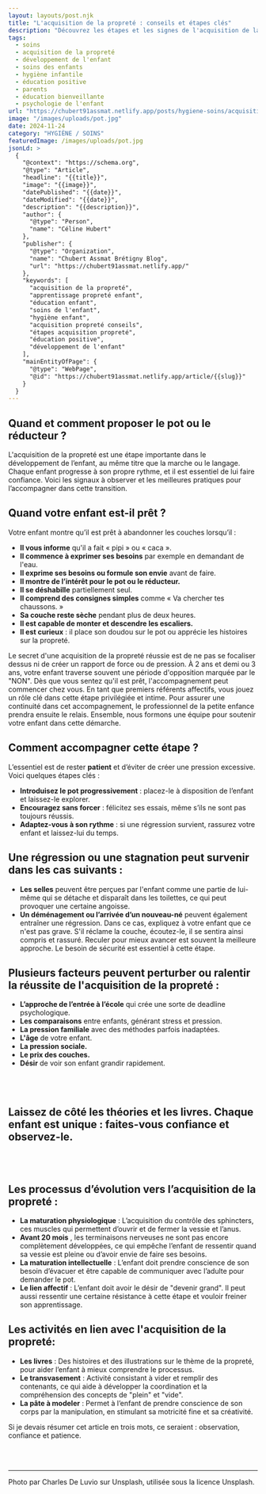 ```yaml
---
layout: layouts/post.njk
title: "L'acquisition de la propreté : conseils et étapes clés"
description: "Découvrez les étapes et les signes de l'acquisition de la propreté, ainsi que des conseils pratiques pour accompagner votre enfant dans cette étape importante de son développement."
tags: 
  - soins
  - acquisition de la propreté
  - développement de l'enfant
  - soins des enfants
  - hygiène infantile
  - éducation positive
  - parents
  - éducation bienveillante
  - psychologie de l'enfant
url: "https://chubert91assmat.netlify.app/posts/hygiene-soins/acquisition-proprete/"
image: "/images/uploads/pot.jpg"
date: 2024-11-24
category: "HYGIÈNE / SOINS"
featuredImage: /images/uploads/pot.jpg
jsonLd: >
  {
    "@context": "https://schema.org",
    "@type": "Article",
    "headline": "{{title}}",
    "image": "{{image}}",
    "datePublished": "{{date}}",
    "dateModified": "{{date}}",
    "description": "{{description}}",
    "author": {
      "@type": "Person",
      "name": "Céline Hubert"
    },
    "publisher": {
      "@type": "Organization",
      "name": "Chubert Assmat Brétigny Blog",
      "url": "https://chubert91assmat.netlify.app/"
    },
    "keywords": [
      "acquisition de la propreté",
      "apprentissage propreté enfant",
      "éducation enfant",
      "soins de l'enfant",
      "hygiène enfant",
      "acquisition propreté conseils",
      "étapes acquisition propreté",
      "éducation positive",
      "développement de l'enfant"
    ],
    "mainEntityOfPage": {
      "@type": "WebPage",
      "@id": "https://chubert91assmat.netlify.app/article/{{slug}}"
    }
  }
---
```



## **Quand et comment proposer le pot ou le réducteur ?**
L'acquisition de la propreté est une étape importante dans le développement de l’enfant, au même titre que la marche ou le langage. Chaque enfant progresse à son propre rythme, et il est essentiel de lui faire confiance. Voici les signaux à observer et les meilleures pratiques pour l’accompagner dans cette transition.


## **Quand votre enfant est-il prêt ?**
Votre enfant montre qu’il est prêt à abandonner les couches lorsqu’il :

- **Il vous informe** qu'il a fait « pipi » ou « caca ».
- **Il commence à exprimer ses besoins** par exemple en demandant de l'eau.
- **Il exprime ses besoins ou formule son envie** avant de faire.
- **Il montre de l’intérêt pour le pot ou le réducteur.** 
- **Il se déshabille** partiellement seul.
- **Il comprend des consignes simples** comme « Va chercher tes chaussons. »
- **Sa couche reste sèche** pendant plus de deux heures.
- **Il est capable de monter et descendre les escaliers.** 
- **Il est curieux** : il place son doudou sur le pot ou apprécie les histoires sur la propreté.


Le secret d'une acquisition de la propreté réussie est de ne pas se focaliser dessus ni de créer un rapport de force ou de pression. À 2 ans et demi ou 3 ans, votre enfant traverse souvent une période d'opposition marquée par le "NON". Dès que vous sentez qu'il est prêt, l'accompagnement peut commencer chez vous. En tant que premiers référents affectifs, vous jouez un rôle clé dans cette étape privilégiée et intime. Pour assurer une continuité dans cet accompagnement, le professionnel de la petite enfance prendra ensuite le relais. Ensemble, nous formons une équipe pour soutenir votre enfant dans cette démarche.

## **Comment accompagner cette étape ?**
L’essentiel est de rester **patient** et d’éviter de créer une pression excessive. Voici quelques étapes clés :

- **Introduisez le pot progressivement** : placez-le à disposition de l’enfant et laissez-le explorer.
- **Encouragez sans forcer** : félicitez ses essais, même s’ils ne sont pas toujours réussis.
- **Adaptez-vous à son rythme** : si une régression survient, rassurez votre enfant et laissez-lui du temps.



## **Une régression ou une stagnation peut survenir dans les cas suivants :**
- **Les selles** peuvent être perçues par l'enfant comme une partie de lui-même qui se détache et disparaît dans les toilettes, ce qui peut provoquer une certaine angoisse.
- **Un déménagement ou l’arrivée d’un nouveau-né** peuvent également entraîner une régression. Dans ce cas, expliquez à votre enfant que ce n'est pas grave. S'il réclame la couche, écoutez-le, il se sentira ainsi compris et rassuré. Reculer pour mieux avancer est souvent la meilleure approche. Le besoin de sécurité est essentiel à cette étape.

## **Plusieurs facteurs peuvent perturber ou ralentir la réussite de l'acquisition de la propreté :**

- **L’approche de l’entrée à l’école** qui crée une sorte de deadline psychologique.
- **Les comparaisons** entre enfants, générant stress et pression.
- **La pression familiale** avec des méthodes parfois inadaptées.
- **L'âge** de votre enfant.
- **La pression sociale.** 
- **Le prix des couches.**
- **Désir** de voir son enfant grandir rapidement.


<br><br>


## **Laissez de côté les théories et les livres. Chaque enfant est unique : faites-vous confiance et observez-le.**


<br><br>


## **Les processus d’évolution vers l’acquisition de la propreté :**

- **La maturation physiologique** : L’acquisition du contrôle des sphincters, ces muscles qui permettent d’ouvrir et de fermer la vessie et l’anus.
- **Avant 20 mois** , les terminaisons nerveuses ne sont pas encore complètement développées, ce qui empêche l’enfant de ressentir quand sa vessie est pleine ou d’avoir envie de faire ses besoins.
- **La maturation intellectuelle** : L’enfant doit prendre conscience de son besoin d’évacuer et être capable de communiquer avec l’adulte pour demander le pot.
- **Le lien affectif**  : L’enfant doit avoir le désir de "devenir grand". Il peut aussi ressentir une certaine résistance à cette étape et vouloir freiner son apprentissage.

## **Les activités en lien avec l'acquisition de la propreté:**

- **Les livres** : Des histoires et des illustrations sur le thème de la propreté, pour aider l’enfant à mieux comprendre le processus.
- **Le transvasement** : Activité consistant à vider et remplir des contenants, ce qui aide à développer la coordination et la compréhension des concepts de "plein" et "vide".
- **La pâte à modeler** : Permet à l’enfant de prendre conscience de son corps par la manipulation, en stimulant sa motricité fine et sa créativité.

Si je devais résumer cet article en trois mots, ce seraient : observation, confiance et patience.


<br><br>


---

Photo par Charles De Luvio sur Unsplash, utilisée sous la licence Unsplash.


